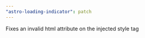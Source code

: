 ```yaml
---
"astro-loading-indicator": patch
---
```


Fixes an invalid html attribute on the injected style tag
